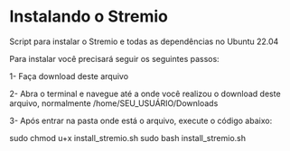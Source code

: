 # Instalando o Stremio
Script para instalar o Stremio e todas as dependências no Ubuntu 22.04

Para instalar você precisará seguir os seguintes passos:

1- Faça download deste arquivo

2- Abra o terminal e navegue até a
onde você realizou o download deste arquivo, normalmente /home/SEU_USUÁRIO/Downloads

3- Após entrar na pasta onde está o arquivo, execute o código abaixo:

sudo chmod u+x install_stremio.sh
sudo bash install_stremio.sh
